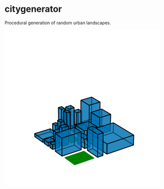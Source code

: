 # citygenerator
Procedural generation of random urban landscapes.

![Urban landscape generator](https://github.com/bss116/citygenerator/blob/master/examples/ULG.png "Urban landscape generator")

